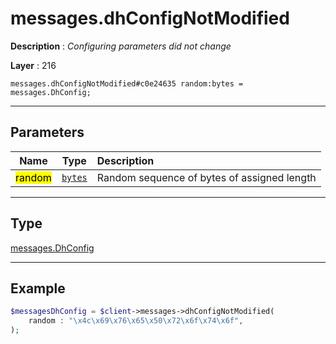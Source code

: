 # messages.dhConfigNotModified

**Description** : *Configuring parameters did not change*

**Layer** : 216

```tl
messages.dhConfigNotModified#c0e24635 random:bytes = messages.DhConfig;
```

---

## Parameters

| Name | Type | Description |
| :---: | :---: | :--- |
| <mark>random</mark> | [`bytes`](type/bytes) | Random sequence of bytes of assigned length |

---

## Type

[messages.DhConfig](type/messages.DhConfig)

---

## Example

```php
$messagesDhConfig = $client->messages->dhConfigNotModified(
	random : "\x4c\x69\x76\x65\x50\x72\x6f\x74\x6f",
);
```